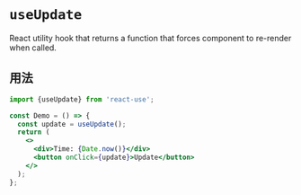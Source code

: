 # `useUpdate`

React utility hook that returns a function that forces component
to re-render when called.


## 用法

```jsx
import {useUpdate} from 'react-use';

const Demo = () => {
  const update = useUpdate();
  return (
    <>
      <div>Time: {Date.now()}</div>
      <button onClick={update}>Update</button>
    </>
  );
};
```
